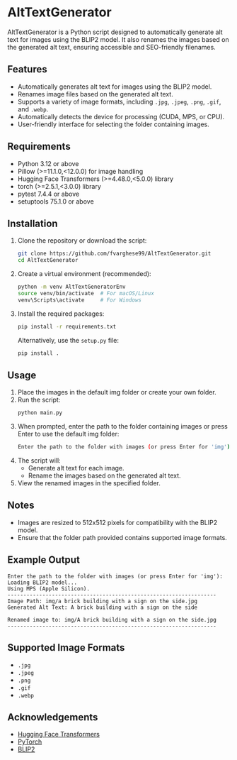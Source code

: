 # AltTextGenerator

AltTextGenerator is a Python script designed to automatically generate alt text for images using the BLIP2 model. It also renames the images based on the generated alt text, ensuring accessible and SEO-friendly filenames.

## Features

- Automatically generates alt text for images using the BLIP2 model.
- Renames image files based on the generated alt text.
- Supports a variety of image formats, including `.jpg`, `.jpeg`, `.png`, `.gif`, and `.webp`.
- Automatically detects the device for processing (CUDA, MPS, or CPU).
- User-friendly interface for selecting the folder containing images.

## Requirements

- Python 3.12 or above
- Pillow (>=11.1.0,<12.0.0) for image handling
- Hugging Face Transformers (>=4.48.0,<5.0.0) library
- torch (>=2.5.1,<3.0.0) library
- pytest 7.4.4 or above
- setuptools 75.1.0 or above


## Installation

1. Clone the repository or download the script:
   ```bash
   git clone https://github.com/fvarghese99/AltTextGenerator.git
   cd AltTextGenerator
    ```
2. Create a virtual environment (recommended):
    ```bash
    python -m venv AltTextGeneratorEnv
    source venv/bin/activate  # For macOS/Linux
    venv\Scripts\activate     # For Windows
    ```
3. Install the required packages:
    ```bash
    pip install -r requirements.txt
   ```
    Alternatively, use the `setup.py` file:
    ```bash
    pip install .
    ```

## Usage

1. Place the images in the default img folder or create your own folder.
2. Run the script:
    ```bash
    python main.py
    ```
3. When prompted, enter the path to the folder containing images or press Enter to use the default img folder:
    ```bash
    Enter the path to the folder with images (or press Enter for 'img'): 
    ```
4. The script will:
    - Generate alt text for each image.
    - Rename the images based on the generated alt text.
5. View the renamed images in the specified folder.

## Notes

- Images are resized to 512x512 pixels for compatibility with the BLIP2 model.
- Ensure that the folder path provided contains supported image formats.

## Example Output

```
Enter the path to the folder with images (or press Enter for 'img'): 
Loading BLIP2 model...
Using MPS (Apple Silicon).
------------------------------------------------------------------
Image Path: img/a brick building with a sign on the side.jpg
Generated Alt Text: A brick building with a sign on the side

Renamed image to: img/A brick building with a sign on the side.jpg
------------------------------------------------------------------
```

## Supported Image Formats

- `.jpg`
- `.jpeg`
- `.png`
- `.gif`
- `.webp`

## Acknowledgements

- [Hugging Face Transformers](https://github.com/huggingface/transformers)
- [PyTorch](https://pytorch.org)
- [BLIP2](https://huggingface.co/Salesforce/blip2-opt-2.7b)